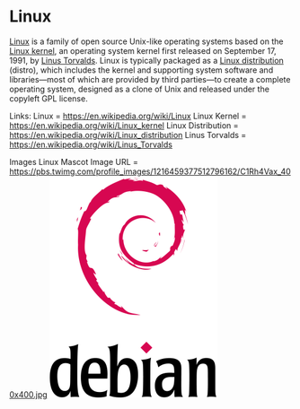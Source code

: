 # Linux
[Linux](https://en.wikipedia.org/wiki/Linux) is a family of open source Unix-like operating systems based on the [Linux kernel](https://en.wikipedia.org/wiki/Linux_kernel), an operating system kernel first released on September 17, 1991, by [Linus Torvalds](https://en.wikipedia.org/wiki/Linus_Torvalds). Linux is typically packaged as a [Linux distribution](https://en.wikipedia.org/wiki/Linux_distribution) (distro), which includes the kernel and supporting system software and libraries—most of which are provided by third parties—to create a complete operating system, designed as a clone of Unix and released under the copyleft GPL license.



Links:
Linux = https://en.wikipedia.org/wiki/Linux
Linux Kernel = https://en.wikipedia.org/wiki/Linux_kernel
Linux Distribution = https://en.wikipedia.org/wiki/Linux_distribution
Linus Torvalds = https://en.wikipedia.org/wiki/Linus_Torvalds

Images
Linux Mascot Image URL = https://pbs.twimg.com/profile_images/1216459377512796162/C1Rh4Vax_400x400.jpg
![alt text](image.png)